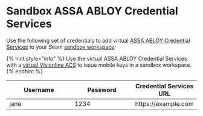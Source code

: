 # Sandbox ASSA ABLOY Credential Services

Use the following set of credentials to add virtual [ASSA ABLOY Credential Services](../../device-and-system-integration-guides/assa-abloy-credential-services-credential-manager.md) to your Seam [sandbox workspace](../../core-concepts/workspaces/#sandbox-workspaces):

{% hint style="info" %}
Use the virtual ASSA ABLOY Credential Services with a [virtual Visionline ACS](assa-abloy-visionline-access-management-system-sample-data.md) to issue mobile keys in a sandbox workspace.
{% endhint %}

<table><thead><tr><th width="248">Username</th><th width="225">Password</th><th>Credential Services URL</th></tr></thead><tbody><tr><td>jane</td><td>1234</td><td>https://example.com</td></tr></tbody></table>
